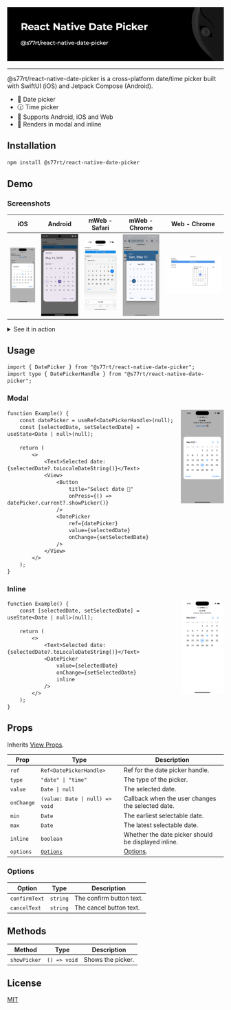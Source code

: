 <div align="center">
	<img alt="hero" src="https://raw.githubusercontent.com/s77rt/react-native-date-picker/refs/heads/main/assets/hero.png" />
</div>

---

@s77rt/react-native-date-picker is a cross-platform date/time picker built with SwiftUI (iOS) and Jetpack Compose (Android).

-   📅 Date picker
-   🕜 Time picker
-   🔌 Supports Android, iOS and Web
-   💎 Renders in modal and inline

## Installation

```bash
npm install @s77rt/react-native-date-picker
```

## Demo

### Screenshots

|                                                                      iOS                                                                      |                                                                        Android                                                                        | mWeb - Safari                                                                                                                                                 | mWeb - Chrome                                                                                                                                                 | Web - Chrome                                                                                                                                                |
| :-------------------------------------------------------------------------------------------------------------------------------------------: | :---------------------------------------------------------------------------------------------------------------------------------------------------: | ------------------------------------------------------------------------------------------------------------------------------------------------------------- | ------------------------------------------------------------------------------------------------------------------------------------------------------------- | ----------------------------------------------------------------------------------------------------------------------------------------------------------- |
| <img alt="screenshot-ios" src="https://raw.githubusercontent.com/s77rt/react-native-date-picker/refs/heads/main/assets/screenshot-ios.png" /> | <img alt="screenshot-android" src="https://raw.githubusercontent.com/s77rt/react-native-date-picker/refs/heads/main/assets/screenshot-android.png" /> | <img alt="screenshot-mweb-safari" src="https://raw.githubusercontent.com/s77rt/react-native-date-picker/refs/heads/main/assets/screenshot-mweb-safari.png" /> | <img alt="screenshot-mweb-chrome" src="https://raw.githubusercontent.com/s77rt/react-native-date-picker/refs/heads/main/assets/screenshot-mweb-chrome.jpg" /> | <img alt="screenshot-web-chrome" src="https://raw.githubusercontent.com/s77rt/react-native-date-picker/refs/heads/main/assets/screenshot-web-chrome.png" /> |

<details>
<summary>See it in action</summary>

https://github.com/user-attachments/assets/f46f5132-3385-48c9-8d1b-ee478b60fba8

</details>

## Usage

```tsx
import { DatePicker } from "@s77rt/react-native-date-picker";
import type { DatePickerHandle } from "@s77rt/react-native-date-picker";
```

### Modal

<img align="right" width="100" height="auto" src="https://raw.githubusercontent.com/s77rt/react-native-date-picker/refs/heads/main/assets/example-modal.png">

```tsx
function Example() {
	const datePicker = useRef<DatePickerHandle>(null);
	const [selectedDate, setSelectedDate] = useState<Date | null>(null);

	return (
		<>
			<Text>Selected date: {selectedDate?.toLocaleDateString()}</Text>
			<View>
				<Button
					title="Select date 📅"
					onPress={() => datePicker.current?.showPicker()}
				/>
				<DatePicker
					ref={datePicker}
					value={selectedDate}
					onChange={setSelectedDate}
				/>
			</View>
		</>
	);
}
```

### Inline

<img align="right" width="100" height="auto" src="https://raw.githubusercontent.com/s77rt/react-native-date-picker/refs/heads/main/assets/example-inline.png">

```tsx
function Example() {
	const [selectedDate, setSelectedDate] = useState<Date | null>(null);

	return (
		<>
			<Text>Selected date: {selectedDate?.toLocaleDateString()}</Text>
			<DatePicker
				value={selectedDate}
				onChange={setSelectedDate}
				inline
			/>
		</>
	);
}
```

## Props

Inherits [View Props](https://reactnative.dev/docs/view#props).

| Prop       | Type                            | Description                                         |
| ---------- | ------------------------------- | --------------------------------------------------- |
| `ref`      | `Ref<DatePickerHandle>`         | Ref for the date picker handle.                     |
| `type`     | `"date" \| "time"`              | The type of the picker.                             |
| `value`    | `Date \| null`                  | The selected date.                                  |
| `onChange` | `(value: Date \| null) => void` | Callback when the user changes the selected date.   |
| `min`      | `Date`                          | The earliest selectable date.                       |
| `max`      | `Date`                          | The latest selectable date.                         |
| `inline`   | `boolean`                       | Whether the date picker should be displayed inline. |
| `options`  | [`Options`](#options)           | [Options](#options).                                |

### Options

| Option        | Type     | Description              |
| ------------- | -------- | ------------------------ |
| `confirmText` | `string` | The confirm button text. |
| `cancelText`  | `string` | The cancel button text.  |

## Methods

| Method       | Type         | Description       |
| ------------ | ------------ | ----------------- |
| `showPicker` | `() => void` | Shows the picker. |

## License

[MIT](LICENSE)
